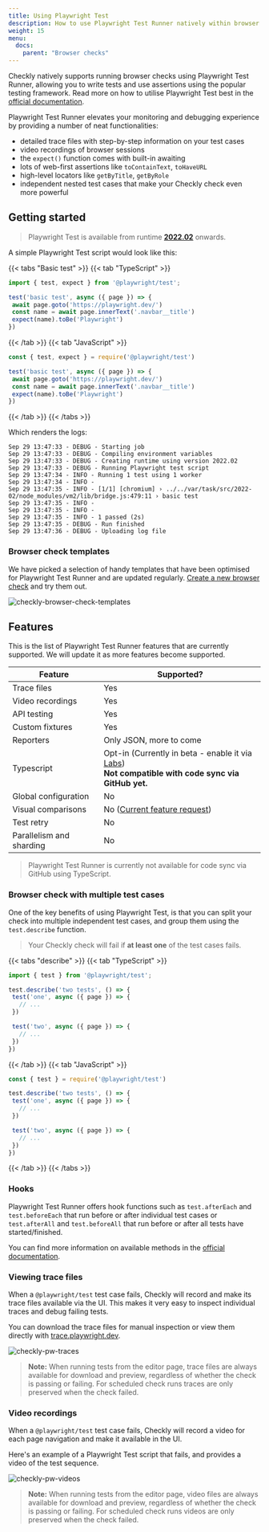```yaml
---
title: Using Playwright Test
description: How to use Playwright Test Runner natively within browser checks at Checkly
weight: 15
menu:
  docs:
    parent: "Browser checks"
---
```


Checkly natively supports running browser checks using Playwright Test Runner, allowing you to write tests and use assertions using the popular testing framework. 
Read more on how to utilise Playwright Test best in the [official documentation](https://playwright.dev/docs/writing-tests).

Playwright Test Runner elevates your monitoring and debugging experience by providing a number of neat functionalities:

- detailed trace files with step-by-step information on your test cases
- video recordings of browser sessions
- the `expect()` function comes with built-in awaiting
- lots of web-first assertions like `toContainText`, `toHaveURL`
- high-level locators like `getByTitle`, `getByRole`
- independent nested test cases that make your Checkly check even more powerful

## Getting started
> Playwright Test is available from runtime [**2022.02**](/docs/runtimes/specs/) onwards.

A simple Playwright Test script would look like this:

{{< tabs "Basic test" >}}
{{< tab "TypeScript" >}}
 ```ts
import { test, expect } from '@playwright/test';

test('basic test', async ({ page }) => {
  await page.goto('https://playwright.dev/')
  const name = await page.innerText('.navbar__title')
  expect(name).toBe('Playwright')
})
```
{{< /tab >}}
{{< tab "JavaScript" >}}
 ```js
const { test, expect } = require('@playwright/test')

test('basic test', async ({ page }) => {
  await page.goto('https://playwright.dev/')
  const name = await page.innerText('.navbar__title')
  expect(name).toBe('Playwright')
})
 ```
{{< /tab >}}
{{< /tabs >}}

Which renders the logs:
```
Sep 29 13:47:33 - DEBUG - Starting job
Sep 29 13:47:33 - DEBUG - Compiling environment variables
Sep 29 13:47:33 - DEBUG - Creating runtime using version 2022.02
Sep 29 13:47:33 - DEBUG - Running Playwright test script
Sep 29 13:47:34 - INFO - Running 1 test using 1 worker
Sep 29 13:47:34 - INFO -
Sep 29 13:47:35 - INFO - [1/1] [chromium] › ../../var/task/src/2022-02/node_modules/vm2/lib/bridge.js:479:11 › basic test
Sep 29 13:47:35 - INFO -
Sep 29 13:47:35 - INFO -
Sep 29 13:47:35 - INFO - 1 passed (2s)
Sep 29 13:47:35 - DEBUG - Run finished
Sep 29 13:47:36 - DEBUG - Uploading log file
```

### Browser check templates

We have picked a selection of handy templates that have been optimised for Playwright Test Runner and are updated regularly. [Create a new browser check](https://app.checklyhq.com/checks/browser/create) and try them out.

![checkly-browser-check-templates](/docs/images/browser-checks/browser-check-templates.png)

## Features

This is the list of Playwright Test Runner features that are currently supported. We will update it as more features become supported.

| Feature                  | Supported?              |
|--------------------------|-------------------------|
| Trace files              | Yes               |
| Video recordings         | Yes               |
| API testing              | Yes               |
| Custom fixtures          | Yes               |
| Reporters                | Only JSON, more to come |
| Typescript               | Opt-in (Currently in beta - enable it via [Labs](https://app.checklyhq.com/settings/account/labs)) <br> **Not compatible with code sync via GitHub yet.**             |
| Global configuration     | No           |
| Visual comparisons       | No ([Current feature request](https://github.com/checkly/public-roadmap/issues/179))          |
| Test retry               | No           |
| Parallelism and sharding | No           |

> Playwright Test Runner is currently not available for code sync via GitHub using TypeScript.

### Browser check with multiple test cases
One of the key benefits of using Playwright Test, is that you can split your check into multiple independent test cases, 
and group them using the `test.describe` function.

> Your Checkly check will fail if **at least one** of the test cases fails.

{{< tabs "describe" >}}
{{< tab "TypeScript" >}}
 ```ts
import { test } from '@playwright/test';

test.describe('two tests', () => {
  test('one', async ({ page }) => {
    // ...
  })

  test('two', async ({ page }) => {
    // ...
  })
})
```
{{< /tab >}}
{{< tab "JavaScript" >}}
 ```js
const { test } = require('@playwright/test')

test.describe('two tests', () => {
  test('one', async ({ page }) => {
    // ...
  })

  test('two', async ({ page }) => {
    // ...
  })
})
 ```
{{< /tab >}}
{{< /tabs >}}

### Hooks
Playwright Test Runner offers hook functions such as `test.afterEach` and `test.beforeEach` that run before or after individual test cases or `test.afterAll` and `test.beforeAll` that run before or after all tests have started/finished.

You can find more information on available methods in the [official documentation](https://playwright.dev/docs/api/class-test).

### Viewing trace files
When a `@playwright/test` test case fails, Checkly will record and make its trace files available via the UI. 
This makes it very easy to inspect individual traces and debug failing tests.

You can download the trace files for manual inspection or view them directly with [trace.playwright.dev](https://trace.playwright.dev).

![checkly-pw-traces](/docs/images/browser-checks/pwt_traces.gif)

> **Note:** When running tests from the editor page, trace files are always available for download and preview, 
> regardless of whether the check is passing or failing. For scheduled check runs traces are only preserved when the check failed.

### Video recordings
When a `@playwright/test` test case fails, Checkly will record a video for each page navigation and make it available in the UI.

Here's an example of a Playwright Test script that fails, and provides a video of the test sequence.

![checkly-pw-videos](/docs/images/browser-checks/pwt_videos.gif)

> **Note:** When running tests from the editor page, video files are always available for download and preview, 
> regardless of whether the check is passing or failing. For scheduled check runs videos are only preserved when the check failed.
